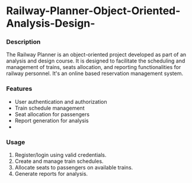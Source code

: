 # Railway-Planner-Object-Oriented-Analysis-Design-

### Description
The Railway Planner is an object-oriented project developed as part of an analysis and design course. It is designed to facilitate the 
scheduling and management of trains, seats allocation, and reporting functionalities for railway personnel. It's an online based reservation management system.

### Features
- User authentication and authorization
- Train schedule management
- Seat allocation for passengers
- Report generation for analysis
- 
### Usage
1. Register/login using valid credentials.
2. Create and manage train schedules.
3. Allocate seats to passengers on available trains.
4. Generate reports for analysis.

